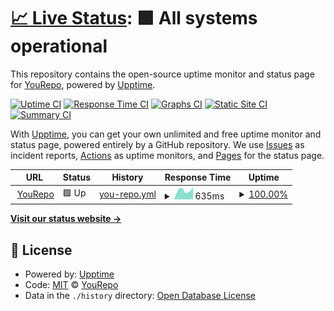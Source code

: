 # [📈 Live Status](https://status.yourepo.com): <!--live status--> **🟩 All systems operational**

This repository contains the open-source uptime monitor and status page for [YouRepo](https://www.yourepo.com), powered by [Upptime](https://github.com/upptime/upptime).

[![Uptime CI](https://github.com/yourepo/upptime/workflows/Uptime%20CI/badge.svg)](https://github.com/yourepo/upptime/actions?query=workflow%3A%22Uptime+CI%22)
[![Response Time CI](https://github.com/yourepo/upptime/workflows/Response%20Time%20CI/badge.svg)](https://github.com/yourepo/upptime/actions?query=workflow%3A%22Response+Time+CI%22)
[![Graphs CI](https://github.com/yourepo/upptime/workflows/Graphs%20CI/badge.svg)](https://github.com/yourepo/upptime/actions?query=workflow%3A%22Graphs+CI%22)
[![Static Site CI](https://github.com/yourepo/upptime/workflows/Static%20Site%20CI/badge.svg)](https://github.com/yourepo/upptime/actions?query=workflow%3A%22Static+Site+CI%22)
[![Summary CI](https://github.com/yourepo/upptime/workflows/Summary%20CI/badge.svg)](https://github.com/yourepo/upptime/actions?query=workflow%3A%22Summary+CI%22)

With [Upptime](https://upptime.js.org), you can get your own unlimited and free uptime monitor and status page, powered entirely by a GitHub repository. We use [Issues](https://github.com/yourepo/upptime/issues) as incident reports, [Actions](https://github.com/yourepo/upptime/actions) as uptime monitors, and [Pages](https://status.yourepo.com) for the status page.

<!--start: status pages-->
<!-- This summary is generated by Upptime (https://github.com/upptime/upptime) -->
<!-- Do not edit this manually, your changes will be overwritten -->
<!-- prettier-ignore -->
| URL | Status | History | Response Time | Uptime |
| --- | ------ | ------- | ------------- | ------ |
| <img alt="" src="https://www.yourepo.com/favicon.ico" height="13"> [YouRepo](https://www.yourepo.com) | 🟩 Up | [you-repo.yml](https://github.com/yourepo/upptime/commits/HEAD/history/you-repo.yml) | <details><summary><img alt="Response time graph" src="./graphs/you-repo/response-time-week.png" height="20"> 635ms</summary><br><a href="https://status.yourepo.com/history/you-repo"><img alt="Response time 829" src="https://img.shields.io/endpoint?url=https%3A%2F%2Fraw.githubusercontent.com%2Fyourepo%2Fupptime%2FHEAD%2Fapi%2Fyou-repo%2Fresponse-time.json"></a><br><a href="https://status.yourepo.com/history/you-repo"><img alt="24-hour response time 853" src="https://img.shields.io/endpoint?url=https%3A%2F%2Fraw.githubusercontent.com%2Fyourepo%2Fupptime%2FHEAD%2Fapi%2Fyou-repo%2Fresponse-time-day.json"></a><br><a href="https://status.yourepo.com/history/you-repo"><img alt="7-day response time 635" src="https://img.shields.io/endpoint?url=https%3A%2F%2Fraw.githubusercontent.com%2Fyourepo%2Fupptime%2FHEAD%2Fapi%2Fyou-repo%2Fresponse-time-week.json"></a><br><a href="https://status.yourepo.com/history/you-repo"><img alt="30-day response time 663" src="https://img.shields.io/endpoint?url=https%3A%2F%2Fraw.githubusercontent.com%2Fyourepo%2Fupptime%2FHEAD%2Fapi%2Fyou-repo%2Fresponse-time-month.json"></a><br><a href="https://status.yourepo.com/history/you-repo"><img alt="1-year response time 829" src="https://img.shields.io/endpoint?url=https%3A%2F%2Fraw.githubusercontent.com%2Fyourepo%2Fupptime%2FHEAD%2Fapi%2Fyou-repo%2Fresponse-time-year.json"></a></details> | <details><summary><a href="https://status.yourepo.com/history/you-repo">100.00%</a></summary><a href="https://status.yourepo.com/history/you-repo"><img alt="All-time uptime 99.96%" src="https://img.shields.io/endpoint?url=https%3A%2F%2Fraw.githubusercontent.com%2Fyourepo%2Fupptime%2FHEAD%2Fapi%2Fyou-repo%2Fuptime.json"></a><br><a href="https://status.yourepo.com/history/you-repo"><img alt="24-hour uptime 100.00%" src="https://img.shields.io/endpoint?url=https%3A%2F%2Fraw.githubusercontent.com%2Fyourepo%2Fupptime%2FHEAD%2Fapi%2Fyou-repo%2Fuptime-day.json"></a><br><a href="https://status.yourepo.com/history/you-repo"><img alt="7-day uptime 100.00%" src="https://img.shields.io/endpoint?url=https%3A%2F%2Fraw.githubusercontent.com%2Fyourepo%2Fupptime%2FHEAD%2Fapi%2Fyou-repo%2Fuptime-week.json"></a><br><a href="https://status.yourepo.com/history/you-repo"><img alt="30-day uptime 99.94%" src="https://img.shields.io/endpoint?url=https%3A%2F%2Fraw.githubusercontent.com%2Fyourepo%2Fupptime%2FHEAD%2Fapi%2Fyou-repo%2Fuptime-month.json"></a><br><a href="https://status.yourepo.com/history/you-repo"><img alt="1-year uptime 99.96%" src="https://img.shields.io/endpoint?url=https%3A%2F%2Fraw.githubusercontent.com%2Fyourepo%2Fupptime%2FHEAD%2Fapi%2Fyou-repo%2Fuptime-year.json"></a></details>

<!--end: status pages-->

[**Visit our status website →**](https://status.yourepo.com)

## 📄 License

- Powered by: [Upptime](https://github.com/upptime/upptime)
- Code: [MIT](./LICENSE) © [YouRepo](https://www.yourepo.com)
- Data in the `./history` directory: [Open Database License](https://opendatacommons.org/licenses/odbl/1-0/)
